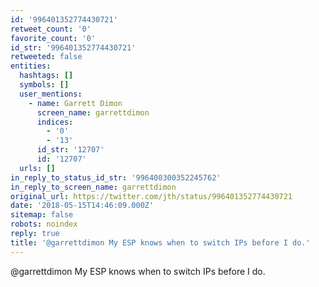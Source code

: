 ```yaml
---
id: '996401352774430721'
retweet_count: '0'
favorite_count: '0'
id_str: '996401352774430721'
retweeted: false
entities:
  hashtags: []
  symbols: []
  user_mentions:
    - name: Garrett Dimon
      screen_name: garrettdimon
      indices:
        - '0'
        - '13'
      id_str: '12707'
      id: '12707'
  urls: []
in_reply_to_status_id_str: '996400300352245762'
in_reply_to_screen_name: garrettdimon
original_url: https://twitter.com/jth/status/996401352774430721
date: '2018-05-15T14:46:09.000Z'
sitemap: false
robots: noindex
reply: true
title: '@garrettdimon My ESP knows when to switch IPs before I do.'
---
```


@garrettdimon My ESP knows when to switch IPs before I do.